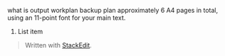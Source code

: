 
what is output
workplan
backup plan
approximately 6 A4 pages in total, using an 11-point font for your main text.

 1. List item

> Written with [StackEdit](https://stackedit.io/).
<!--stackedit_data:
eyJoaXN0b3J5IjpbLTE0MTkxNzExNzYsMjA5Mzc0MjkwMCwtMj
A2OTkyNjYxNiw4NTYxNDc3NDEsNzMwOTk4MTE2XX0=
-->
